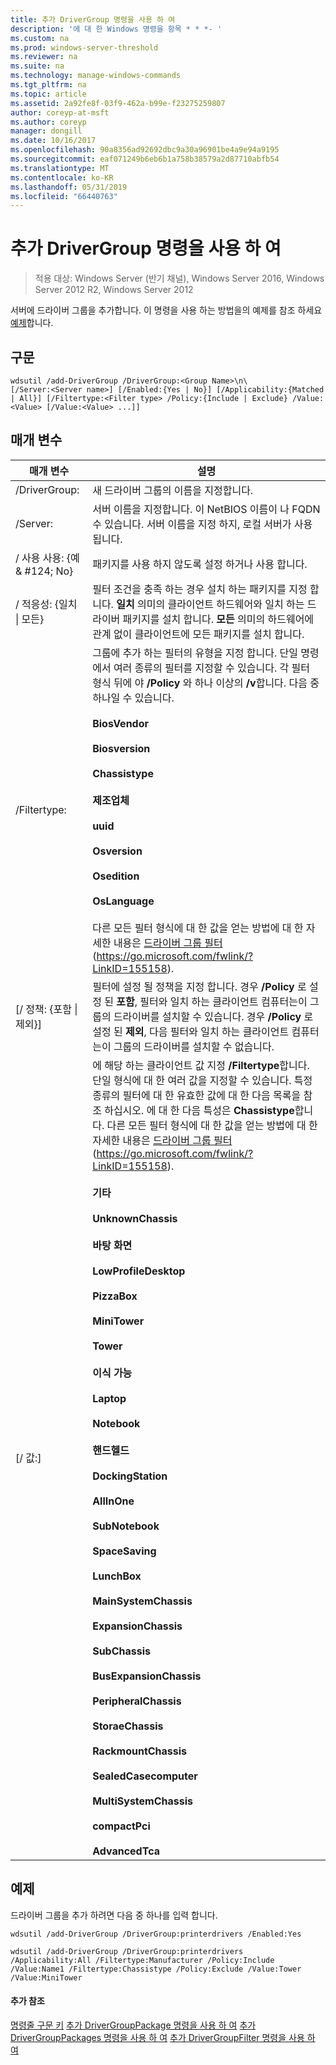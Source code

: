 ```yaml
---
title: 추가 DriverGroup 명령을 사용 하 여
description: '에 대 한 Windows 명령을 항목 * * *- '
ms.custom: na
ms.prod: windows-server-threshold
ms.reviewer: na
ms.suite: na
ms.technology: manage-windows-commands
ms.tgt_pltfrm: na
ms.topic: article
ms.assetid: 2a92fe8f-03f9-462a-b99e-f23275259807
author: coreyp-at-msft
ms.author: coreyp
manager: dongill
ms.date: 10/16/2017
ms.openlocfilehash: 90a8356ad92692dbc9a30a96901be4a9e94a9195
ms.sourcegitcommit: eaf071249b6eb6b1a758b38579a2d87710abfb54
ms.translationtype: MT
ms.contentlocale: ko-KR
ms.lasthandoff: 05/31/2019
ms.locfileid: "66440763"
---
```

# <a name="using-the-add-drivergroup-command"></a>추가 DriverGroup 명령을 사용 하 여

>적용 대상: Windows Server (반기 채널), Windows Server 2016, Windows Server 2012 R2, Windows Server 2012

서버에 드라이버 그룹을 추가합니다.
이 명령을 사용 하는 방법을의 예제를 참조 하세요 [예제](#BKMK_examples)합니다.
## <a name="syntax"></a>구문
```
wdsutil /add-DriverGroup /DriverGroup:<Group Name>\n\
[/Server:<Server name>] [/Enabled:{Yes | No}] [/Applicability:{Matched | All}] [/Filtertype:<Filter type> /Policy:{Include | Exclude} /Value:<Value> [/Value:<Value> ...]]
```
## <a name="parameters"></a>매개 변수

|              매개 변수              |                                                                                                                                                                                                                                                                                                                                                                                                                                                                                                                                                                                                     설명                                                                                                                                                                                                                                                                                                                                                                                                                                                                                                                                                                                                      |
|-------------------------------------|----------------------------------------------------------------------------------------------------------------------------------------------------------------------------------------------------------------------------------------------------------------------------------------------------------------------------------------------------------------------------------------------------------------------------------------------------------------------------------------------------------------------------------------------------------------------------------------------------------------------------------------------------------------------------------------------------------------------------------------------------------------------------------------------------------------------------------------------------------------------------------------------------------------------------------------------------------------------------------------------------------------------------------------------------------------------------------------------------------------------------------------------------------------------------------------------------------------------|
|      /DriverGroup:<Group Name>      |                                                                                                                                                                                                                                                                                                                                                                                                                                                                                                                                                                                     새 드라이버 그룹의 이름을 지정합니다.                                                                                                                                                                                                                                                                                                                                                                                                                                                                                                                                                                                      |
|        /Server:<Server name>        |                                                                                                                                                                                                                                                                                                                                                                                                                                                                                                                                        서버 이름을 지정합니다. 이 NetBIOS 이름이 나 FQDN 수 있습니다. 서버 이름을 지정 하지, 로컬 서버가 사용 됩니다.                                                                                                                                                                                                                                                                                                                                                                                                                                                                                                                                         |
|      / 사용 사용: {예 & #124; No}       |                                                                                                                                                                                                                                                                                                                                                                                                                                                                                                                                                                                           패키지를 사용 하지 않도록 설정 하거나 사용 합니다.                                                                                                                                                                                                                                                                                                                                                                                                                                                                                                                                                                                           |
| / 적응성: {일치 &#124; 모든} |                                                                                                                                                                                                                                                                                                                                                                                                                                                                                        필터 조건을 충족 하는 경우 설치 하는 패키지를 지정 합니다. **일치** 의미의 클라이언트 하드웨어와 일치 하는 드라이버 패키지를 설치 합니다. **모든** 의미의 하드웨어에 관계 없이 클라이언트에 모든 패키지를 설치 합니다.                                                                                                                                                                                                                                                                                                                                                                                                                                                                                        |
|      /Filtertype:<Filtertype>       |                                                                                                                                                                                                                                                                          그룹에 추가 하는 필터의 유형을 지정 합니다. 단일 명령에서 여러 종류의 필터를 지정할 수 있습니다. 각 필터 형식 뒤에 야 **/Policy** 와 하나 이상의 **/v**합니다. <Filtertype> 다음 중 하나일 수 있습니다.<br /><br />**BiosVendor**<br /><br />**Biosversion**<br /><br />**Chassistype**<br /><br />**제조업체**<br /><br />**uuid**<br /><br />**Osversion**<br /><br />**Osedition**<br /><br />**OsLanguage**<br /><br />다른 모든 필터 형식에 대 한 값을 얻는 방법에 대 한 자세한 내용은 [드라이버 그룹 필터](https://go.microsoft.com/fwlink/?LinkID=155158) (<https://go.microsoft.com/fwlink/?LinkID=155158>).                                                                                                                                                                                                                                                                           |
| [/ 정책: {포함 &#124; 제외}]  |                                                                                                                                                                                                                                                                                                                                                                                                                                                 필터에 설정 될 정책을 지정 합니다. 경우 **/Policy** 로 설정 된 **포함**, 필터와 일치 하는 클라이언트 컴퓨터는이 그룹의 드라이버를 설치할 수 있습니다. 경우 **/Policy** 로 설정 된 **제외**, 다음 필터와 일치 하는 클라이언트 컴퓨터는이 그룹의 드라이버를 설치할 수 없습니다.                                                                                                                                                                                                                                                                                                                                                                                                                                                 |
|          [/ 값:<Value>]           | 에 해당 하는 클라이언트 값 지정 **/Filtertype**합니다. 단일 형식에 대 한 여러 값을 지정할 수 있습니다. 특정 종류의 필터에 대 한 유효한 값에 대 한 다음 목록을 참조 하십시오. 에 대 한 다음 특성은 **Chassistype**합니다. 다른 모든 필터 형식에 대 한 값을 얻는 방법에 대 한 자세한 내용은 [드라이버 그룹 필터](https://go.microsoft.com/fwlink/?LinkID=155158) (<https://go.microsoft.com/fwlink/?LinkID=155158>).<br /><br />**기타**<br /><br />**UnknownChassis**<br /><br />**바탕 화면**<br /><br />**LowProfileDesktop**<br /><br />**PizzaBox**<br /><br />**MiniTower**<br /><br />**Tower**<br /><br />**이식 가능**<br /><br />**Laptop**<br /><br />**Notebook**<br /><br />**핸드헬드**<br /><br />**DockingStation**<br /><br />**AllInOne**<br /><br />**SubNotebook**<br /><br />**SpaceSaving**<br /><br />**LunchBox**<br /><br />**MainSystemChassis**<br /><br />**ExpansionChassis**<br /><br />**SubChassis**<br /><br />**BusExpansionChassis**<br /><br />**PeripheralChassis**<br /><br />**StoraeChassis**<br /><br />**RackmountChassis**<br /><br />**SealedCasecomputer**<br /><br />**MultiSystemChassis**<br /><br />**compactPci**<br /><br />**AdvancedTca** |

## <a name="BKMK_examples"></a>예제
드라이버 그룹을 추가 하려면 다음 중 하나를 입력 합니다.
```
wdsutil /add-DriverGroup /DriverGroup:printerdrivers /Enabled:Yes
```
```
wdsutil /add-DriverGroup /DriverGroup:printerdrivers /Applicability:All /Filtertype:Manufacturer /Policy:Include /Value:Name1 /Filtertype:Chassistype /Policy:Exclude /Value:Tower /Value:MiniTower
```
#### <a name="additional-references"></a>추가 참조
[명령줄 구문 키](command-line-syntax-key.md)
[추가 DriverGroupPackage 명령을 사용 하 여](using-the-add-drivergrouppackage-command.md)
[추가 DriverGroupPackages 명령을 사용 하 여](using-the-add-drivergrouppackages-command.md)
[추가 DriverGroupFilter 명령을 사용 하 여](using-the-add-drivergroupfilter-command.md)
